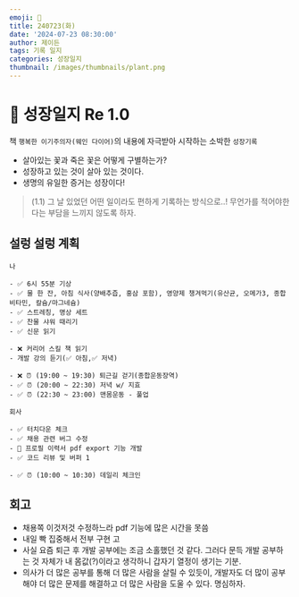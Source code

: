 ```yaml
---
emoji: 🌱
title: 240723(화)
date: '2024-07-23 08:30:00'
author: 제이든
tags: 기록 일지
categories: 성장일지
thumbnail: /images/thumbnails/plant.png
---
```


# 🌱 성장일지 Re 1.0

책 `행복한 이기주의자(웨인 다이어)`의 내용에 자극받아 시작하는 소박한 `성장기록`

- 살아있는 꽃과 죽은 꽃은 어떻게 구별하는가?
- 성장하고 있는 것이 살아 있는 것이다.
- 생명의 유일한 증거는 성장이다!

> (1.1) 그 날 있었던 어떤 일이라도 편하게 기록하는 방식으로..! 무언가를 적어야한다는 부담을 느끼지 않도록 하자.

## 설렁 설렁 계획

```plaintext
나

- ✅ 6시 55분 기상
- ✅ 물 한 잔, 아침 식사(양배추즙, 홍삼 포함), 영양제 챙겨먹기(유산균, 오메가3, 종합 비타민, 칼슘/마그네슘)
- ✅ 스트레칭, 명상 세트
- ✅ 찬물 샤워 때리기
- ✅ 신문 읽기

- ❌ 커리어 스킬 책 읽기
- 개발 강의 듣기(✅ 아침,✅ 저녁)

- ❌ ⏰ (19:00 ~ 19:30) 퇴근길 걷기(종합운동장역)
- ✅ ⏰ (20:00 ~ 22:30) 저녁 w/ 지효
- ✅ ⏰ (22:30 ~ 23:00) 맨몸운동 - 풀업

회사

- ✅ 터치다운 체크
- ✅ 채용 관련 버그 수정
- 🌱 프로필 이력서 pdf export 기능 개발
- ✅ 코드 리뷰 및 버퍼 1

- ✅ ⏰ (10:00 ~ 10:30) 데일리 체크인
```

## 회고

- 채용쪽 이것저것 수정하느라 pdf 기능에 많은 시간을 못씀
- 내일 빡 집중해서 전부 구현 고
- 사실 요즘 퇴근 후 개발 공부에는 조금 소홀했던 것 같다. 그러다 문득 개발 공부하는 것 자체가 내 몸값(?)이라고 생각하니 갑자기 열정이 생기는 기분.
- 의사가 더 많은 공부를 통해 더 많은 사람을 살릴 수 있듯이, 개발자도 더 많이 공부해야 더 많은 문제를 해결하고 더 많은 사람을 도울 수 있다. 명심하자.
